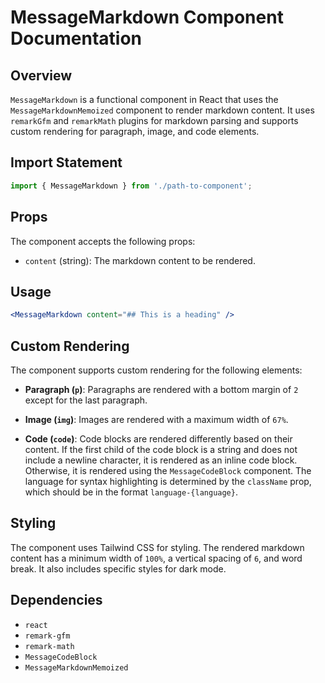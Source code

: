 # MessageMarkdown Component Documentation

## Overview

`MessageMarkdown` is a functional component in React that uses the `MessageMarkdownMemoized` component to render markdown content. It uses `remarkGfm` and `remarkMath` plugins for markdown parsing and supports custom rendering for paragraph, image, and code elements.

## Import Statement

```jsx
import { MessageMarkdown } from './path-to-component';
```

## Props

The component accepts the following props:

- `content` (string): The markdown content to be rendered.

## Usage

```jsx
<MessageMarkdown content="## This is a heading" />
```

## Custom Rendering

The component supports custom rendering for the following elements:

- **Paragraph (`p`)**: Paragraphs are rendered with a bottom margin of `2` except for the last paragraph.

- **Image (`img`)**: Images are rendered with a maximum width of `67%`.

- **Code (`code`)**: Code blocks are rendered differently based on their content. If the first child of the code block is a string and does not include a newline character, it is rendered as an inline code block. Otherwise, it is rendered using the `MessageCodeBlock` component. The language for syntax highlighting is determined by the `className` prop, which should be in the format `language-{language}`.

## Styling

The component uses Tailwind CSS for styling. The rendered markdown content has a minimum width of `100%`, a vertical spacing of `6`, and word break. It also includes specific styles for dark mode.

## Dependencies

- `react`
- `remark-gfm`
- `remark-math`
- `MessageCodeBlock`
- `MessageMarkdownMemoized`
